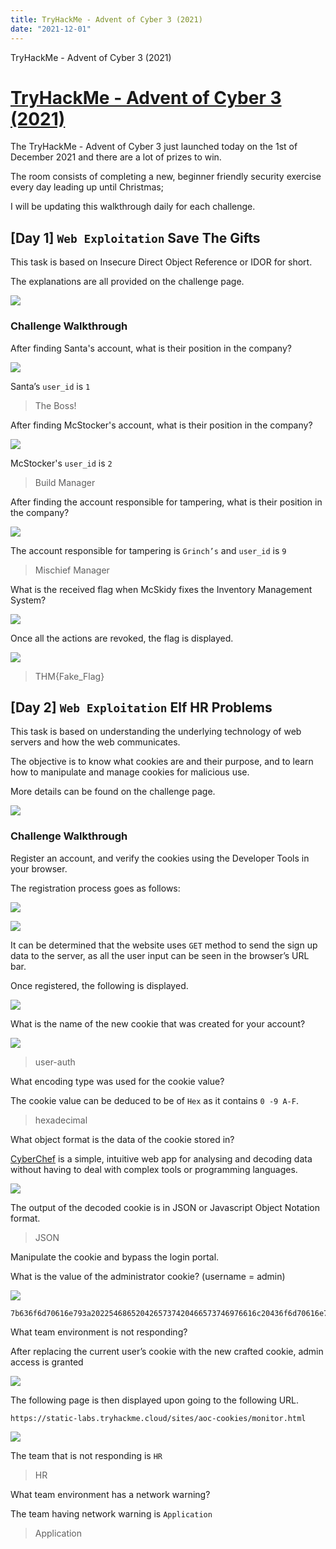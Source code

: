 ```yaml
---
title: TryHackMe - Advent of Cyber 3 (2021)
date: "2021-12-01"
---
```


TryHackMe - Advent of Cyber 3 (2021)

<!-- more -->

# [TryHackMe - Advent of Cyber 3 (2021)](https://tryhackme.com/room/adventofcyber3)



The TryHackMe - Advent of Cyber 3 just launched today on the 1st of December 2021 and there are a lot of prizes to win.

The room consists of completing a new, beginner friendly security exercise every day leading up until Christmas;

I will be updating this walkthrough daily for each challenge.

##  [Day 1] **`Web Exploitation`** Save The Gifts

This task is based on Insecure Direct Object Reference or IDOR for short.

The explanations are all provided on the challenge page.

![](THM_AdventOfCyber3.assets/image-20211202004735054.png)

### **Challenge Walkthrough**

After finding Santa's account, what is their position in the company?

![](THM_AdventOfCyber3.assets/image-20211202005102738.png)

Santa’s `user_id` is `1`

>The Boss!

After finding McStocker's account, what is their position in the company?

![](THM_AdventOfCyber3.assets/image-20211202005343221.png)

McStocker's `user_id` is `2`

>Build Manager

After finding the account responsible for tampering, what is their position in the company?

![](THM_AdventOfCyber3.assets/image-20211202005454133.png)

The account responsible for tampering is `Grinch’s` and `user_id` is `9`

>Mischief Manager

What is the received flag when McSkidy fixes the Inventory Management System?

![](THM_AdventOfCyber3.assets/image-20211202010129552.png)

Once all the actions are revoked, the flag is displayed.

![](THM_AdventOfCyber3.assets/image-20211202010016166.png)

>THM{Fake_Flag}



##  [Day 2] `Web Exploitation` Elf HR Problems

This task is based on understanding the underlying technology of web servers and how the web communicates.

The objective is to know what cookies are and their purpose, and to learn how to manipulate and manage cookies for malicious use.

More details can be found on the challenge page.

![](THM_AdventOfCyber3.assets/image-20211203042343205.png)

### **Challenge Walkthrough**

Register an account, and verify the cookies using the Developer Tools in your browser.

The registration process goes as follows:

![](THM_AdventOfCyber3.assets/image-20211203042719876.png)

![](THM_AdventOfCyber3.assets/image-20211203042824920.png)

It can be determined that the website uses `GET` method to send the sign up data to the server, as all the user input can be seen in the browser’s URL bar.

Once registered, the following is displayed.

![](THM_AdventOfCyber3.assets/image-20211203043301216.png)

What is the name of the new cookie that was created for your account?

![](THM_AdventOfCyber3.assets/image-20211203043437509.png)

>user-auth

What encoding type was used for the cookie value?

The cookie value can be deduced to be of `Hex` as it contains `0 -9 A-F`.

>hexadecimal

What object format is the data of the cookie stored in?

[CyberChef](https://gchq.github.io/CyberChef/) is a simple, intuitive web app for analysing and decoding data without having to deal with complex tools or programming languages. 

![](THM_AdventOfCyber3.assets/image-20211203044020280.png)

The output of the decoded cookie is in JSON or Javascript Object Notation format.

>JSON

Manipulate the cookie and bypass the login portal.

What is the value of the administrator cookie? (username = admin)

![](THM_AdventOfCyber3.assets/image-20211203044208882.png)

```
7b636f6d70616e793a2022546865204265737420466573746976616c20436f6d70616e79222c206973726567697374657265643a2254727565222c20757365726e616d653a2261646d696e227d
```

What team environment is not responding?

After replacing the current user’s cookie with the new crafted cookie, admin access is granted

![](THM_AdventOfCyber3.assets/image-20211203044342791.png)

The following page is then displayed upon going to the following URL.

`https://static-labs.tryhackme.cloud/sites/aoc-cookies/monitor.html`

![](THM_AdventOfCyber3.assets/image-20211203044418843.png)

The team that is not responding is `HR`

>HR

What team environment has a network warning?

The team having network warning is `Application`

>Application
